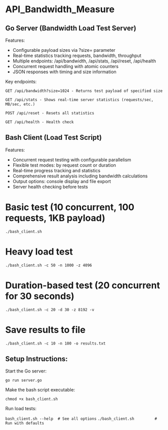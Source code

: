 # API_Bandwidth_Measure

<H2>Go Server (Bandwidth Load Test Server)</H1>
Features:

* Configurable payload sizes via ?size= parameter
* Real-time statistics tracking requests, bandwidth, throughput
* Multiple endpoints: /api/bandwidth, /api/stats, /api/reset, /api/health
* Concurrent request handling with atomic counters
* JSON responses with timing and size information

Key endpoints:

`GET /api/bandwidth?size=1024 - Returns test payload of specified size`

`GET /api/stats - Shows real-time server statistics (requests/sec, MB/sec, etc.)`

`POST /api/reset - Resets all statistics`

`GET /api/health - Health check`

<H2> Bash Client (Load Test Script)</H1>
Features:

* Concurrent request testing with configurable parallelism
* Flexible test modes: by request count or duration
* Real-time progress tracking and statistics
* Comprehensive result analysis including bandwidth calculations
* Output options: console display and file export
* Server health checking before tests

# Basic test (10 concurrent, 100 requests, 1KB payload)
`./bash_client.sh`

# Heavy load test
`./bash_client.sh -c 50 -n 1000 -z 4096`

# Duration-based test (20 concurrent for 30 seconds)
`./bash_client.sh -c 20 -d 30 -z 8192 -v`

# Save results to file
`./bash_client.sh -c 10 -n 100 -o results.txt`

<H2>Setup Instructions:</H2>

Start the Go server:

```go run server.go```

Make the bash script executable:

```chmod +x bash_client.sh```

Run load tests:

```bash_client.sh --help  # See all options```
```./bash_client.sh         # Run with defaults```
